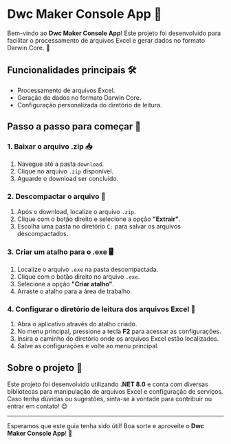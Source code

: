 # Dwc Maker Console App 🚀

Bem-vindo ao **Dwc Maker Console App**! Este projeto foi desenvolvido para facilitar o processamento de arquivos Excel e gerar dados no formato Darwin Core. 🎉

## Funcionalidades principais 🛠️
- Processamento de arquivos Excel.
- Geração de dados no formato Darwin Core.
- Configuração personalizada do diretório de leitura.

## Passo a passo para começar 🏁

### 1. Baixar o arquivo .zip 📥
1. Navegue até a pasta `download`.
2. Clique no arquivo `.zip` disponível.
3. Aguarde o download ser concluído.

### 2. Descompactar o arquivo 📂
1. Após o download, localize o arquivo `.zip`.
2. Clique com o botão direito e selecione a opção **"Extrair"**.
3. Escolha uma pasta no diretório `C:` para salvar os arquivos descompactados.

### 3. Criar um atalho para o .exe 🖥️
1. Localize o arquivo `.exe` na pasta descompactada.
2. Clique com o botão direito no arquivo `.exe`.
3. Selecione a opção **"Criar atalho"**.
4. Arraste o atalho para a área de trabalho.

### 4. Configurar o diretório de leitura dos arquivos Excel 📑
1. Abra o aplicativo através do atalho criado.
2. No menu principal, pressione a tecla **F2** para acessar as configurações.
3. Insira o caminho do diretório onde os arquivos Excel estão localizados.
4. Salve as configurações e volte ao menu principal.

## Sobre o projeto 🌟
Este projeto foi desenvolvido utilizando **.NET 8.0** e conta com diversas bibliotecas para manipulação de arquivos Excel e configuração de serviços. Caso tenha dúvidas ou sugestões, sinta-se à vontade para contribuir ou entrar em contato! 😊

---

Esperamos que este guia tenha sido útil! Boa sorte e aproveite o **Dwc Maker Console App**! 🚀
